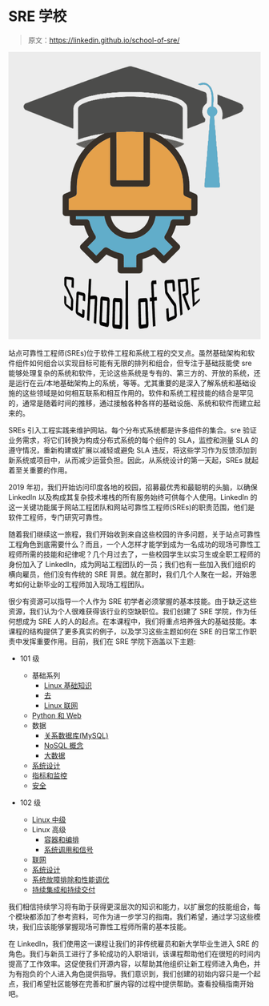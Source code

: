 # SRE 学校

> 原文：<https://linkedin.github.io/school-of-sre/>

![](img/e0efc799cead0cb20016312e60be44a9.png)

站点可靠性工程师(SREs)位于软件工程和系统工程的交叉点。虽然基础架构和软件组件如何组合以实现目标可能有无限的排列和组合，但专注于基础技能使 sre 能够处理复杂的系统和软件，无论这些系统是专有的、第三方的、开放的系统，还是运行在云/本地基础架构上的系统，等等。尤其重要的是深入了解系统和基础设施的这些领域是如何相互联系和相互作用的。软件和系统工程技能的结合是罕见的，通常是随着时间的推移，通过接触各种各样的基础设施、系统和软件而建立起来的。

SREs 引入工程实践来维护网站。每个分布式系统都是许多组件的集合。sre 验证业务需求，将它们转换为构成分布式系统的每个组件的 SLA，监控和测量 SLA 的遵守情况，重新构建或扩展以减轻或避免 SLA 违反，将这些学习作为反馈添加到新系统或项目中，从而减少运营负担。因此，从系统设计的第一天起，SREs 就起着至关重要的作用。

2019 年初，我们开始访问印度各地的校园，招募最优秀和最聪明的头脑，以确保 LinkedIn 以及构成其复杂技术堆栈的所有服务始终可供每个人使用。LinkedIn 的这一关键功能属于网站工程团队和网站可靠性工程师(SREs)的职责范围，他们是软件工程师，专门研究可靠性。

随着我们继续这一旅程，我们开始收到来自这些校园的许多问题，关于站点可靠性工程角色到底需要什么？而且，一个人怎样才能学到成为一名成功的现场可靠性工程师所需的技能和纪律呢？几个月过去了，一些校园学生以实习生或全职工程师的身份加入了 LinkedIn，成为网站工程团队的一员；我们也有一些加入我们组织的横向雇员，他们没有传统的 SRE 背景。就在那时，我们几个人聚在一起，开始思考如何让新毕业的工程师加入现场工程团队。

很少有资源可以指导一个人作为 SRE 初学者必须掌握的基本技能。由于缺乏这些资源，我们认为个人很难获得该行业的空缺职位。我们创建了 SRE 学院，作为任何想成为 SRE 人的人的起点。在本课程中，我们将重点培养强大的基础技能。本课程的结构提供了更多真实的例子，以及学习这些主题如何在 SRE 的日常工作职责中发挥重要作用。目前，我们在 SRE 学院下涵盖以下主题:

*   101 级

    *   基础系列
        *   [Linux 基础知识](https://linkedin.github.io/school-of-sre/level101/linux_basics/intro/)
        *   [去](https://linkedin.github.io/school-of-sre/level101/git/git-basics/)
        *   [Linux 联网](https://linkedin.github.io/school-of-sre/level101/linux_networking/intro/)
    *   [Python 和 Web](https://linkedin.github.io/school-of-sre/level101/python_web/intro/)
    *   数据
        *   [关系数据库(MySQL)](https://linkedin.github.io/school-of-sre/level101/databases_sql/intro/)
        *   [NoSQL 概念](https://linkedin.github.io/school-of-sre/level101/databases_nosql/intro/)
        *   [大数据](https://linkedin.github.io/school-of-sre/level101/big_data/intro/)
    *   [系统设计](https://linkedin.github.io/school-of-sre/level101/systems_design/intro/)
    *   [指标和监控](https://linkedin.github.io/school-of-sre/level101/metrics_and_monitoring/introduction/)
    *   [安全](https://linkedin.github.io/school-of-sre/level101/security/intro/)
*   102 级

    *   [Linux 中级](https://linkedin.github.io/school-of-sre/level102/linux_intermediate/introduction/)
    *   Linux 高级
        *   [容器和编排](https://linkedin.github.io/school-of-sre/level102/containerization_and_orchestration/intro/)
        *   [系统调用和信号](https://linkedin.github.io/school-of-sre/level102/system_calls_and_signals/intro/)
    *   [联网](https://linkedin.github.io/school-of-sre/level102/networking/introduction/)
    *   [系统设计](https://linkedin.github.io/school-of-sre/level102/system_design/intro/)
    *   [系统故障排除和性能调优](https://linkedin.github.io/school-of-sre/level102/system_troubleshooting_and_performance/introduction/)
    *   [持续集成和持续交付](https://linkedin.github.io/school-of-sre/level102/continuous_integration_and_continuous_delivery/introduction/)

我们相信持续学习将有助于获得更深层次的知识和能力，以扩展您的技能组合，每个模块都添加了参考资料，可作为进一步学习的指南。我们希望，通过学习这些模块，我们应该能够掌握现场可靠性工程师所需的基本技能。

在 LinkedIn，我们使用这一课程让我们的非传统雇员和新大学毕业生进入 SRE 的角色。我们与新员工进行了多轮成功的入职培训，该课程帮助他们在很短的时间内提高了工作效率。这促使我们开源内容，以帮助其他组织让新工程师进入角色，并为有抱负的个人进入角色提供指导。我们意识到，我们创建的初始内容只是一个起点，我们希望社区能够在完善和扩展内容的过程中提供帮助。查看投稿指南开始吧。